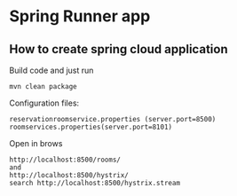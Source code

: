 # Spring Runner app

## How to create spring cloud application



Build code and just run 

```
mvn clean package

```
Configuration files:
```
reservationroomservice.properties (server.port=8500)
roomservices.properties(server.port=8101)

```
Open in brows

```
http://localhost:8500/rooms/
and
http://localhost:8500/hystrix/
search http://localhost:8500/hystrix.stream
```

